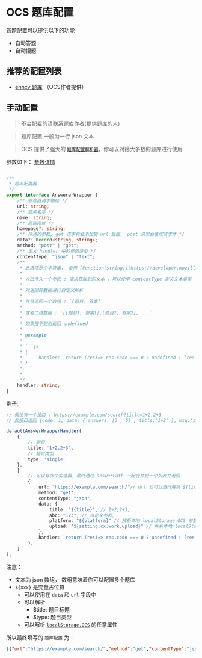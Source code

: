 
# OCS 题库配置
 
答题配置可以提供以下的功能

- 自动答题
- 自动搜题

## 推荐的配置列表

 

- [enncy 题库](https://tk.enncy.cn/) （OCS作者提供）




##  手动配置 

> 不会配置的请联系题库作者(提供题库的人)

> 题库配置 一般为一行 json 文本

> OCS 提供了强大的 [`题库配置解析器`](https://github.com/enncy/online-course-script/blob/3.0/packages/scripts/src/browser/common/worker/answer.wrapper.handler.ts)，你可以对接大多数的题库进行使用
  

参数如下：
[参数详情](https://github.com/enncy/online-course-script/blob/3.0/packages/scripts/src/browser/common/worker/answer.wrapper.handler.ts)
```ts

/**
 * 题库配置器
 */
export interface AnswererWrapper {
    /** 答题器请求路径 */
    url: string;
    /** 题库名字 */
    name: string;
    /** 题库网址 */
    homepage?: string;
    /** 传递的参数, get 请求将会添加到 url 后面， post 请求会生成请求体 */
    data?: Record<string, string>;
    method: "post" | "get";
    /** 定义 handler 中的参数类型 */
    contentType: "json" | "text";
    /**
     * 此选项是个字符串， 使用 [Function(string)](https://developer.mozilla.org/zh-CN/docs/Web/JavaScript/Reference/Global_Objects/Function) 构造方法进行解析生成方法
     *
     * 方法传入一个参数 : 请求获取到的文本 ，可以使用 contentType 定义文本类型
     *
     * 对返回的数据进行自定义解析
     *
     * 并且返回一个数组 : `[题目, 答案]`
     *
     * 或者二维数据 : `[[题目1, 答案1],[题目2, 答案2], ...`
     *
     * 如果搜不到则返回 undefined
     *
     * @example
     *
     * ```js
     * {
     *      handler: `return (res)=> res.code === 0 ? undefined : [res.question, undefined]`
     * }
     * ```
     *
     */
    handler: string;
}


```

例子: 
```ts
// 假设有一个接口 : https://example.com/search?title=1+2,2+3
// 此接口返回 {code: 1, data: { answers: [3 , 5] , title:'1+2' }, msg:'成功'}

defaultAnswerWrapperHandler(
    {
        // 题目
        title: '1+2,2+3',
        // 题目类型
        type: 'single'
    },
    [
        // 可以有多个构造器，最终通过 answerPath 一起合并到一个列表并返回
        {
            url: "https://example.com/search/"// url 也可以进行解析 ${title} , 例如 https://example.com/search/${title}/,
            method: "get",
            contentType: "json",
            data: {
                title: "${title}", // 1+2,2+3,
                abc: "123", // 自定义参数,
                platform: "${platform}" // 解析本地 localStorage.OCS 参数,
                upload: "${setting.cx.work.upload}" // 解析本地 localStorage.OCS 参数
            },
            handler: `return (res)=> res.code === 0 ? undefined : [res.data.title, res.data.answers[0]]`  // 取第一个结果
        },
    ]
); 

```
注意：
- 文本为 json 数组， 数组意味着你可以配置多个题库
- `${xxx}` 是变量占位符 
    - 可以使用在 `data` 和 `url` 字段中
    - 可以解析 
        - $title: 题目标题
        - $type: 题目类型
    - 可以解析 [`localStorage.OCS`](https://enncy.github.io/online-course-script/api/#localStorage.OCS) 的任意属性

所以最终填写的 `题库配置` 为： 
```json
[{"url":"https://example.com/search/","method":"get","contentType":"json","data":{"title":"${title}"},"handler":"return (res)=> res.code === 0 ? undefined : [res.data.title, res.data.answers[0]]"}]
```



